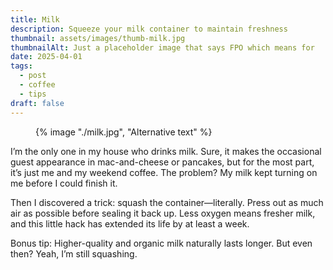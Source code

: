 ```yaml
---
title: Milk
description: Squeeze your milk container to maintain freshness
thumbnail: assets/images/thumb-milk.jpg
thumbnailAlt: Just a placeholder image that says FPO which means for  
date: 2025-04-01
tags:
  - post
  - coffee
  - tips
draft: false
---
```

<figure>
  {% image "./milk.jpg", "Alternative text" %}
<figcaption></figcaption>
</figure>

I’m the only one in my house who drinks milk. Sure, it makes the occasional guest appearance in mac-and-cheese or pancakes, but for the most part, it’s just me and my weekend coffee. The problem? My milk kept turning on me before I could finish it.

Then I discovered a trick: squash the container—literally. Press out as much air as possible before sealing it back up. Less oxygen means fresher milk, and this little hack has extended its life by at least a week.

Bonus tip: Higher-quality and organic milk naturally lasts longer. But even then? Yeah, I’m still squashing.